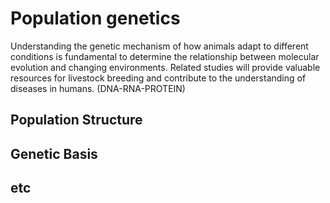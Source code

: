# Population genetics
Understanding the genetic mechanism of how animals adapt to different conditions is fundamental to determine the relationship between molecular evolution and changing environments. Related studies will provide valuable resources for livestock breeding and contribute to the understanding of diseases in humans.
(DNA-RNA-PROTEIN)
## Population Structure

## Genetic Basis

## etc
